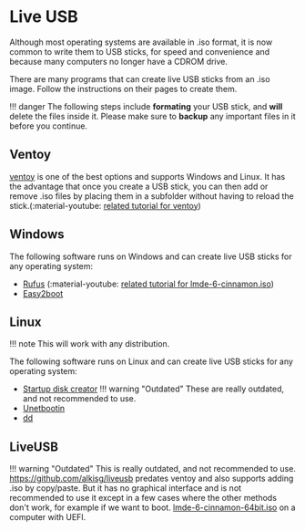 # Live USB

Although most operating systems are available in .iso format, it is now common to write them to USB sticks, for speed and convenience and because many computers no longer have a CDROM drive.

There are many programs that can create live USB sticks from an .iso image. Follow the instructions on their pages to create them.

!!! danger
    The following steps include **formating** your USB stick, and **will** delete the files inside it. Please make sure to **backup** any important files in it before you continue.

## Ventoy

[ventoy](https://ventoy.net) is one of the best options and supports Windows and Linux. It has the advantage that once you create a USB stick, you can then add or remove .iso files by placing them in a subfolder without having to reload the stick.(:material-youtube: [related tutorial for ventoy](https://youtu.be/CuonyS3xdwg?t=125&si=_qxSIHNg0bgk9V9n))

## Windows

The following software runs on Windows and can create live USB sticks for any operating system:

- [Rufus](https://rufus.ie/) (:material-youtube: [related tutorial for
  lmde-6-cinnamon.iso](https://www.youtube.com/watch?v=UsJ6z3RMic8))
- [Easy2boot](https://www.easy2boot.com/)

## Linux
!!! note
    This will work with any distribution.

The following software runs on Linux and can create live USB sticks for any operating system:

- [Startup disk creator](https://linuxmint-installation-guide.readthedocs.io/en/latest/burn.html)
!!! warning "Outdated"
    These are really outdated, and not recommended to use.
- [Unetbootin](https://fossbytes.com/create-bootable-usb-media-from-iso-ubuntu/)
- [dd](https://fossbytes.com/create-bootable-usb-media-from-iso-ubuntu/)

## LiveUSB

!!! warning "Outdated"
    This is really outdated, and not recommended to use.
<https://github.com/alkisg/liveusb> predates ventoy and also supports adding .iso by copy/paste. But it has no graphical interface and is not recommended to use it except in a few cases where the other methods don't work, for example if we want to boot.
[lmde-6-cinnamon-64bit.iso](https://repo.greeklug.gr/data/pub/linux/mint/iso/debian/lmde-6-cinnamon-64bit.iso) on a computer with UEFI.
